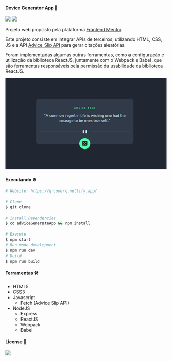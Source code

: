 #### Device Generator App 🚀

<img src="https://img.shields.io/github/license/ericneves/qrcode?logo=appveyor&style=for-the-badge"> <img src="https://img.shields.io/github/last-commit/ericneves/qrcode?logo=appveyor&style=for-the-badge">

<p>Projeto web proposto pela plataforma <a href="https://www.frontendmentor.io/">Frontend Mentor</a>.</p>

<p>Este projeto consiste em integrar APIs de terceiros, utilizando HTML, CSS, JS e a API <a href="https://api.adviceslip.com/">Advice Slip API</a> para gerar citações aleatórias.</p>

<p>Foram implementadas algumas outras ferramentas, como a configuração e utilização da biblioteca ReactJS, juntamente com o Webpack e Babel, que são ferramentas responsáveis pela permissão da usabilidade da biblioteca ReactJS.</p>

<img src=".github/screenshot.PNG">

#### Executando ⚙️

```sh
# Website: https://qrcoderq.netlify.app/

# Clone
$ git clone 

# Install Dependencies
$ cd adviceGenerateApp && npm install

# Execute
$ npm start
# Run mode development 
$ npm run dev
# Build
$ npm run build
```

#### Ferramentas 🛠

   * HTML5
   * CSS3
   * Javascript
     * Fetch (Advice Slip API)
   * NodeJS
     * Express
     * ReactJS
     * Webpack
     * Babel

#### License 📝

<img src="https://img.shields.io/github/license/ericneves/qrcode?logo=appveyor&style=for-the-badge">
